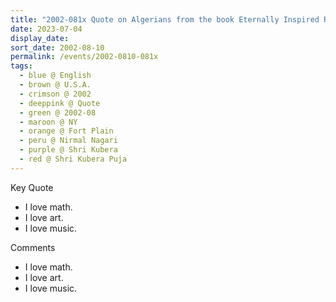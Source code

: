 ```yaml
---
title: "2002-081x Quote on Algerians from the book Eternally Inspired Recollections of Our Divine Mother, Volume 7, Page 163, Living Room, House, Nirmal Nagarī, 287 Starkville Road, Fort Plain (5 kms NW of Canajoharie), NY, U.S.A."
date: 2023-07-04
display_date: 
sort_date: 2002-08-10
permalink: /events/2002-0810-081x
tags:
  - blue @ English
  - brown @ U.S.A.
  - crimson @ 2002
  - deeppink @ Quote
  - green @ 2002-08
  - maroon @ NY
  - orange @ Fort Plain
  - peru @ Nirmal Nagari
  - purple @ Shri Kubera
  - red @ Shri Kubera Puja
---
```


<div class="main">
  <div class="wave-list">
    <div class="title">
      <div class="text" style="--color: green">
        Key Quote
      </div>
    </div>
    <ul class="list">
        <li class="item" data-color-BlanchedAlmond>
          I love math.
        </li>
        <li class="item" style="--color: Lavender">
          I love art.
        </li>
        <li class="item" style="--color: BlanchedAlmond">
         I love music.
        </li>
      </ul>
  </div>
</div>

<div class="main">
  <div class="wave-list">
    <div class="title">
      <div class="text" style="--color: green">
        Comments
      </div>
    </div>
    <ul class="list">
        <li class="item" data-color-Ivory>
          I love math.
        </li>
        <li class="item" style="--color: PaleTurquiose">
          I love art.
        </li>
        <li class="item" style="--color: Ivory">
         I love music.
        </li>
      </ul>
  </div>
</div>